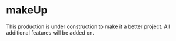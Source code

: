 # makeUp
This production is under construction to make it a better project.
All additional features will be added on.
